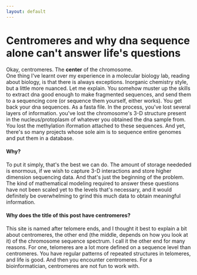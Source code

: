 ```yaml
---
layout: default
---
```


# Centromeres and why dna sequence alone can't answer life's questions
Okay, centromeres. The **center** of the chromosome. \
One thing I've learnt over my experience in a molecular biology lab, reading about biology, is that there is always exceptions. Inorganic chemistry style, but a little more nuanced. Let me explain. You somehow muster up the skills to extract dna good enough to make fragmented sequences, and send them to a sequencing core (or sequence them yourself, either works). You get back your dna sequences. As a fasta file. In the process, you've lost several layers of information. you've lost the chromosome's 3-D structure present in the nucleus/protoplasm of whatever you obtained the dna sample from. You lost the methylation iformation attached to these sequences. And yet, there's so many projects whose sole aim is to sequence entire genomes and put them in a database. 
#### Why?
To put it simply, that's the best we can do. The amount of storage neededed is enormous, if we wish to capture 3-D interactions and store higher dimension sequencing data. And that's just the beginning of the problem. The kind of mathematical modeling required to answer these questions have not been scaled yet to the levels that's necessary, and it would definitely be overwhelming to grind this much data to obtain meaningful information. 
#### Why does the title of this post have centromeres?
This site is named after telomere ends, and I thought it best to explain a bit about centromeres, the other end (the middle, depends on how you look at it) of the chromosome sequence spectrum. I call it the other end for many reasons. For one, telomeres are a lot more defined on a sequence level than centromeres. You have regular patterns of repeated structures in telomeres, and life is good. And then you encounter centromeres. For a bioinformatician, centromeres are not fun to work with. 
